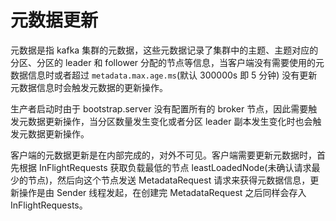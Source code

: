 # 元数据更新

元数据是指 kafka 集群的元数据，这些元数据记录了集群中的主题、主题对应的分区、分区的 leader 和 follower 分配的节点等信息，当客户端没有需要使用的元数据信息时或者超过 ```metadata.max.age.ms```(默认 300000s 即 5 分钟) 没有更新元数据信息时会触发元数据的更新操作。

生产者启动时由于 bootstrap.server 没有配置所有的 broker 节点，因此需要触发元数据更新操作，当分区数量发生变化或者分区 leader 副本发生变化时也会触发元数据更新操作。

客户端的元数据更新是在内部完成的，对外不可见。客户端需要更新元数据时，首先根据 InFlightRequests 获取负载最低的节点 leastLoadedNode(未确认请求最少的节点)，然后向这个节点发送 MetadataRequest 请求来获得元数据信息，更新操作是由 Sender 线程发起，在创建完 MetadataRequest 之后同样会存入 InFlightRequests。
